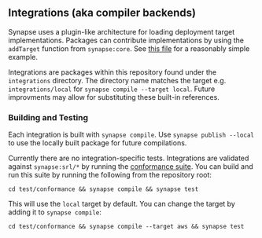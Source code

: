 ## Integrations (aka compiler backends)

Synapse uses a plugin-like architecture for loading deployment target implementations. Packages can contribute implementations by using the `addTarget` function from `synapse:core`. See [this file](../integrations/local/src/function.ts) for a reasonably simple example.

Integrations are packages within this repository found under the `integrations` directory. The directory name matches the target e.g. `integrations/local` for `synapse compile --target local`. Future improvments may allow for substituting these built-in references.

### Building and Testing

Each integration is built with `synapse compile`. Use `synapse publish --local` to use the locally built package for future compilations.

Currently there are no integration-specific tests. Integrations are validated against `synapse:srl/*` by running the [conformance suite](../test/conformance). You can build and run this suite by running the following from the repository root:

```shell
cd test/conformance && synapse compile && synapse test
```

This will use the `local` target by default. You can change the target by adding it to `synapse compile`:

```shell
cd test/conformance && synapse compile --target aws && synapse test
```

